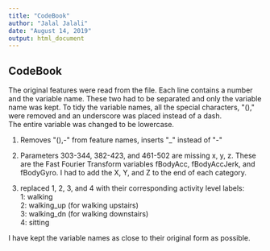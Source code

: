 ```yaml
---
title: "CodeBook"
author: "Jalal Jalali"
date: "August 14, 2019"
output: html_document
---
```


## CodeBook

The original features were read from the file. Each line contains a number and the variable name.  These two had to be separated and only the variable name was kept. To tidy the variable names, all the special characters, "()," were removed and an underscore was placed instead of a dash.  
The entire variable was changed to be lowercase.  
  
1. Removes "(),-" from feature names, inserts "_" instead of "-"  
2. Parameters 303-344, 382-423, and 461-502 are missing x, y, z. These are the Fast Fourier Transform variables fBodyAcc, fBodyAccJerk, and fBodyGyro. I had to add the X, Y, and Z to the end of each category.  
  
3. replaced 1, 2, 3, and 4 with their corresponding activity level labels:  
        1: walking  
        2: walking_up (for walking upstairs)  
        3: walking_dn (for walking downstairs)  
        4: sitting  
  
I have kept the variable names as close to their original form as possible.  
